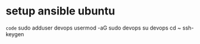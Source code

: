 # setup ansible ubuntu
```code```
sudo adduser devops
usermod -aG sudo devops
su devops
cd ~
ssh-keygen
